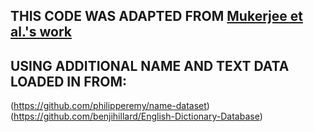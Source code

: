 ## THIS CODE WAS ADAPTED FROM [Mukerjee et al.'s work](https://github.com/debarghya-mukherjee/Fair_metric_learning/tree/master)

## USING ADDITIONAL NAME AND TEXT DATA LOADED IN FROM:

(https://github.com/philipperemy/name-dataset)
(https://github.com/benjihillard/English-Dictionary-Database)

